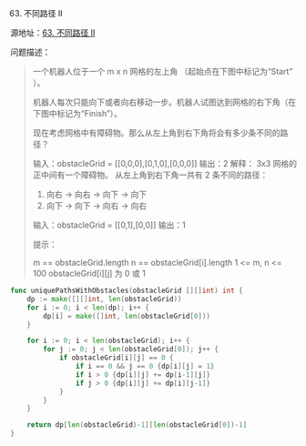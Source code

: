 63. 不同路径 II

源地址：[63. 不同路径 II](https://leetcode-cn.com/problems/unique-paths-ii/)

问题描述：

>一个机器人位于一个 m x n 网格的左上角 （起始点在下图中标记为“Start” ）。
>
>机器人每次只能向下或者向右移动一步。机器人试图达到网格的右下角（在下图中标记为“Finish”）。
>
>现在考虑网格中有障碍物。那么从左上角到右下角将会有多少条不同的路径？
>
>输入：obstacleGrid = [[0,0,0],[0,1,0],[0,0,0]]
>输出：2
>解释：
>3x3 网格的正中间有一个障碍物。
>从左上角到右下角一共有 2 条不同的路径：
>1. 向右 -> 向右 -> 向下 -> 向下
>2. 向下 -> 向下 -> 向右 -> 向右
>
>输入：obstacleGrid = [[0,1],[0,0]]
>输出：1
>
>
>提示：
>
>m == obstacleGrid.length
>n == obstacleGrid[i].length
>1 <= m, n <= 100
>obstacleGrid[i][j] 为 0 或 1

``` go
func uniquePathsWithObstacles(obstacleGrid [][]int) int {
    dp := make([][]int, len(obstacleGrid))
    for i := 0; i < len(dp); i++ {
        dp[i] = make([]int, len(obstacleGrid[0]))
    }

    for i := 0; i < len(obstacleGrid); i++ {
        for j := 0; j < len(obstacleGrid[0]); j++ {
            if obstacleGrid[i][j] == 0 {
                if i == 0 && j == 0 {dp[i][j] = 1}
                if i > 0 {dp[i][j] += dp[i-1][j]}
                if j > 0 {dp[i][j] += dp[i][j-1]}
            }
        }
    }

    return dp[len(obstacleGrid)-1][len(obstacleGrid[0])-1]
}
```



